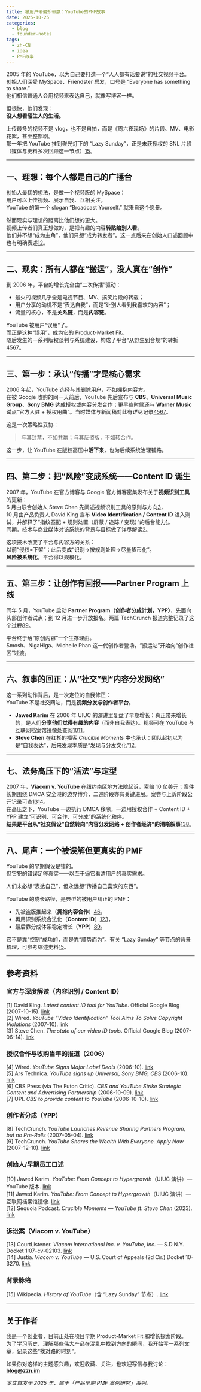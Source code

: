 ```yaml
---
title: 被用户带偏却带赢：YouTube的PMF故事
date: 2025-10-25
categories:
  - blog
  - founder-notes
tags:
  - zh-CN
  - idea
  - PMF故事
---
```


2005 年的 YouTube，以为自己要打造一个“人人都有话要说”的社交视频平台。  
创始人们深受 MySpace、Friendster 启发，口号是 “Everyone has something to share.”  
他们相信普通人会用视频来表达自己，就像写博客一样。

但很快，他们发现：  
**没人想看陌生人的生活。**

上传最多的视频不是 vlog，也不是自拍，而是《周六夜现场》的片段、MV、电影花絮，甚至整部剧。  
那一年把 YouTube 推到聚光灯下的 “Lazy Sunday”，正是未获授权的 SNL 片段（媒体与史料多次回顾这一节点）[15](#cite-15)。

---

## 一、理想：每个人都是自己的广播台

创始人最初的想法，是做一个视频版的 MySpace：  
用户可以上传视频、展示自我、互相关注。  
YouTube 的第一个 slogan “Broadcast Yourself.” 就来自这个愿景。

然而现实与理想的距离比他们想的更大。  
视频上传者们真正想做的，是把有趣的内容**转贴给别人看**。  
他们并不想“成为主角”，他们只想“成为转发者”。这一点后来在创始人口述回顾中也有明确表述[12](#cite-12)。

---

## 二、现实：所有人都在“搬运”，没人真在“创作”

到 2006 年，平台的增长完全由“二次传播”驱动：  

- 最火的视频几乎全是电视节目、MV、搞笑片段的转载；  
- 用户分享的动机不是“表达自我”，而是“让别人看到我喜欢的内容”；  
- 流量的核心，不是**关系链**，而是**内容链**。  

YouTube 被用户“误用”了。  
而正是这种“误用”，成为它的 Product-Market Fit。  
随后发生的一系列版权谈判与系统建设，构成了平台“从野生到合规”的转折[4](#cite-4)[5](#cite-5)[6](#cite-6)[7](#cite-7)。

---

## 三、第一步：承认“传播”才是核心需求

2006 年起，YouTube 选择与其删除用户，不如拥抱内容方。  
在被 Google 收购的同一天前后，YouTube 先后宣布与 **CBS**、**Universal Music Group**、**Sony BMG** 达成授权或内容分发合作；更早些时候还与 **Warner Music** 试点“官方入驻 + 授权用曲”。当时媒体与新闻稿对此有详尽记录[4](#cite-4)[5](#cite-5)[6](#cite-6)[7](#cite-7)。

这是一次策略性妥协：  
> 与其封禁，不如共赢；与其反盗版，不如转合作。  

这一步，让 YouTube 在版权高压中**活下来**，也为后续系统治理铺路。

---

## 四、第二步：把“风险”变成系统——Content ID 诞生

2007 年，YouTube 在官方博客与 Google 官方博客密集发布关于**视频识别工具**的更新：  
6 月由联合创始人 Steve Chen 先阐述视频识别工具的原则与方向[3](#cite-3)，  
10 月由产品负责人 David King 宣布 **Video Identification / Content ID** 进入测试，并解释了“指纹匹配 + 规则处置（屏蔽 / 追踪 / 变现）”的后台能力[1](#cite-1)。  
同期，技术与商业媒体对该系统的背景与目标做了详尽解读[2](#cite-2)。

这项技术改变了平台与内容方的关系：  
以前“侵权=下架”；此后变成“识别→按规则处理→尽量货币化”。  
**风险被系统化**，平台得以规模化。

---

## 五、第三步：让创作有回报——Partner Program 上线

同年 5 月，YouTube 启动 **Partner Program（创作者分成计划，YPP）**，先面向头部创作者试点；到 12 月进一步开放报名。两篇 TechCrunch 报道完整记录了这个过程[8](#cite-8)[9](#cite-9)。

平台终于给“原创内容”一个生存理由。  
Smosh、NigaHiga、Michelle Phan 这一代创作者登场，“搬运站”开始向“创作社区”过渡。

---

## 六、叙事的回正：从“社交”到“内容分发网络”

这一系列动作背后，是一次定位的自我修正：  
YouTube 不是社交网站，而是**视频分发与创作者平台**。

- **Jawed Karim** 在 2006 年 UIUC 的演讲里复盘了早期增长：真正带来增长的，是人们**分享他们觉得有趣的内容**（而非自我表达）。视频可在 YouTube 与互联网档案馆镜像处查阅[10](#cite-10)[11](#cite-11)。  
- **Steve Chen** 在红杉的播客 *Crucible Moments* 中也承认：团队起初以为是“自我表达”，后来发现本质是“发现与分发文化”[12](#cite-12)。

---

## 七、法务高压下的“活法”与定型

2007 年，**Viacom v. YouTube** 在纽约南区地方法院起诉，索赔 10 亿美元；案件长期围绕 DMCA 安全港的边界博弈，二巡阶段亦有关键进展。案卷与上诉阶段公开记录可查[13](#cite-13)[14](#cite-14)。  
在高压之下，YouTube 一边执行 DMCA 移除，一边用授权合作 + Content ID + YPP 建立“可识别、可合作、可分成”的系统化秩序。  
**结果是平台从“社交假设”自然转向“内容分发网络 + 创作者经济”的清晰叙事**[1](#cite-1)[3](#cite-3)[8](#cite-8)。

---

## 八、尾声：一个被误解但更真实的 PMF

YouTube 的早期假设是错的。  
但它犯的错误足够真实——以至于逼它看清用户的真实需求。  

人们未必想“表达自己”，但永远想“传播自己喜欢的东西”。  

YouTube 的成长路径，是典型的被用户纠正的 PMF：  
- 先被盗版推起来（**拥抱内容合作**）[4](#cite-4)[6](#cite-6)，  
- 再用识别系统合法化（**Content ID**）[1](#cite-1)[2](#cite-2)[3](#cite-3)，  
- 最后靠分成体系稳定增长（**YPP**）[8](#cite-8)[9](#cite-9)。  

它不是靠“控制”成功的，而是靠“顺势而为”。有关 “Lazy Sunday” 等节点的背景梳理，可参考综述史料[15](#cite-15)。

---

## 参考资料

### **官方与深度解读（内容识别 / Content ID）**
<a id="cite-1"></a>[1] David King. *Latest content ID tool for YouTube*. Official Google Blog (2007-10-15). [link](https://googleblog.blogspot.com/2007/10/latest-content-id-tool-for-youtube.html)  
<a id="cite-2"></a>[2] Wired. *YouTube “Video Identification” Tool Aims To Solve Copyright Violations* (2007-10). [link](https://www.wired.com/2007/10/youtube-video-identification-tool-aims-to-solve-copyright-violations/)  
<a id="cite-3"></a>[3] Steve Chen. *The state of our video ID tools*. Official Google Blog (2007-06-14). [link](https://googleblog.blogspot.com/2007/06/state-of-our-video-id-tools.html)

### **授权合作与收购当年的报道（2006）**  
<a id="cite-4"></a>[4] Wired. *YouTube Signs Major Label Deals* (2006-10). [link](https://www.wired.com/2006/10/youtube-signs-m/)  
<a id="cite-5"></a>[5] Ars Technica. *YouTube signs up Universal, Sony BMG, CBS* (2006-10). [link](https://arstechnica.com/information-technology/2006/10/7935/)  
<a id="cite-6"></a>[6] CBS Press (via The Futon Critic). *CBS and YouTube Strike Strategic Content and Advertising Partnership* (2006-10-09). [link](https://www.thefutoncritic.com/news/2006/10/09/cbs-and-youtube-strike-strategic-content-and-advertising-partnership-22498/20061009cbs01/)  
<a id="cite-7"></a>[7] UPI. *CBS to provide content to YouTube* (2006-10-10). [link](https://www.upi.com/Entertainment_News/2006/10/10/CBS-to-provide-content-to-YouTube/36281160508437/)

### **创作者分成（YPP）**  
<a id="cite-8"></a>[8] TechCrunch. *YouTube Launches Revenue Sharing Partners Program, but no Pre-Rolls* (2007-05-04). [link](https://techcrunch.com/2007/05/04/youtube-launches-revenue-sharing-partners-program-but-no-pre-rolls/)  
<a id="cite-9"></a>[9] TechCrunch. *YouTube Shares the Wealth With Everyone. Apply Now* (2007-12-10). [link](https://techcrunch.com/2007/12/10/youtube-shares-the-wealth-with-everyone-apply-now/)

### **创始人/早期员工口述**  
<a id="cite-10"></a>[10] Jawed Karim. *YouTube: From Concept to Hypergrowth*（UIUC 演讲）— YouTube 版本. [link](https://www.youtube.com/watch?v=XAJEXUNmP5M)  
<a id="cite-11"></a>[11] Jawed Karim. *YouTube: From Concept to Hypergrowth*（UIUC 演讲）— 互联网档案馆镜像. [link](https://archive.org/details/youtube-XAJEXUNmP5M)  
<a id="cite-12"></a>[12] Sequoia Podcast. *Crucible Moments — YouTube ft. Steve Chen* (2023). [link](https://www.sequoiacap.com/podcast/crucible-moments-youtube/)

### **诉讼案（Viacom v. YouTube）**  
<a id="cite-13"></a>[13] CourtListener. *Viacom International Inc. v. YouTube, Inc.* — S.D.N.Y. Docket 1:07-cv-02103. [link](https://www.courtlistener.com/docket/4329759/viacom-international-inc-v-youtube-inc/)  
<a id="cite-14"></a>[14] Justia. *Viacom v. YouTube* — U.S. Court of Appeals (2d Cir.) Docket 10-3270. [link](https://dockets.justia.com/docket/circuit-courts/ca2/10-3270)

### **背景脉络**  
<a id="cite-15"></a>[15] Wikipedia. *History of YouTube*（含 “Lazy Sunday” 节点）. [link](https://en.wikipedia.org/wiki/History_of_YouTube)

---

## 关于作者

我是一个创业者，目前正处在项目早期 Product-Market Fit 和增长探索阶段。  
为了学习历史、理解那些伟大产品在混乱中找到方向的瞬间，我开始写一系列文章，记录这些“找对路的时刻”。

如果你对这样的主题感兴趣，欢迎收藏、关注，也欢迎写信与我讨论：**blog@zzn.im**

*本文首发于 2025 年，属于「产品早期 PMF 案例研究」系列。*
